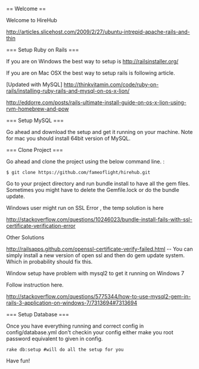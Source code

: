 == Welcome ==

Welcome to HireHub

http://articles.slicehost.com/2009/2/27/ubuntu-intrepid-apache-rails-and-thin

=== Setup Ruby on Rails ===

If you are on Windows the best way to setup is http://railsinstaller.org/ 

If you are on Mac OSX the best way to setup rails is following article.

[Updated with MySQL]
http://thinkvitamin.com/code/ruby-on-rails/installing-ruby-rails-and-mysql-on-os-x-lion/

http://eddorre.com/posts/rails-ultimate-install-guide-on-os-x-lion-using-rvm-homebrew-and-pow

=== Setup MySQL ===

Go ahead and download the setup and get it running on your machine. Note for mac you should install 64bit version of MySQL. 

=== Clone Project === 

Go ahead and clone the project using the below command line. :

```
$ git clone https://github.com/fameoflight/hirehub.git
```

Go to your project directory and run bundle install to have all the gem files. Sometimes you might have to delete the Gemfile.lock or do the bundle update. 



Windows user might run on SSL Error , the temp solution is here 

http://stackoverflow.com/questions/10246023/bundle-install-fails-with-ssl-certificate-verification-error

Other Solutions 

http://railsapps.github.com/openssl-certificate-verify-failed.html
-- You can simply install a new version of open ssl and then do gem update system. Which in probability should fix this.


Window setup have problem with mysql2 to get it running on Windows 7 

Follow instruction here. 

http://stackoverflow.com/questions/5775344/how-to-use-mysql2-gem-in-rails-3-application-on-windows-7/7313694#7313694

=== Setup Database === 

Once you have everything running and correct config in config/database.yml don't checkin your config either make you root password equivalent to given in config. 

```
rake db:setup #will do all the setup for you
```

Have fun!
